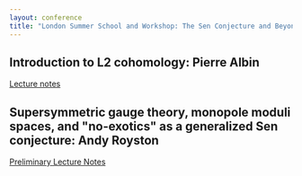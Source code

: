 ```yaml
---
layout: conference
title: "London Summer School and Workshop: The Sen Conjecture and Beyond"
---
```



## Introduction to L2 cohomology: Pierre Albin
[Lecture notes](IntroL2Coho.pdf)

## Supersymmetric gauge theory, monopole moduli spaces, and "no-exotics" as a generalized Sen conjecture: Andy Royston
[Preliminary Lecture Notes](LectureNotes_Royston.pdf)
